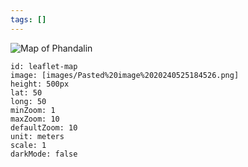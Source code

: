 ```yaml
---
tags: []
---
```

![Map of Phandalin](./images/Pasted%20image%2020240525184526.png)

```leaflet
id: leaflet-map
image: [images/Pasted%20image%2020240525184526.png]
height: 500px
lat: 50
long: 50
minZoom: 1
maxZoom: 10
defaultZoom: 10
unit: meters
scale: 1
darkMode: false
```